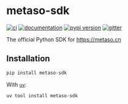 # metaso-sdk

[![ci](https://github.com/meta-sota/metaso-sdk/workflows/ci/badge.svg)](https://github.com/meta-sota/metaso-sdk/actions?query=workflow%3Aci)
[![documentation](https://img.shields.io/badge/docs-mkdocs-708FCC.svg?style=flat)](https://meta-sota.github.io/metaso-sdk/)
[![pypi version](https://img.shields.io/pypi/v/metaso-sdk.svg)](https://pypi.org/project/metaso-sdk/)
[![gitter](https://badges.gitter.im/join%20chat.svg)](https://app.gitter.im/#/room/#metaso-sdk:gitter.im)

The official Python SDK for https://metaso.cn

## Installation

```bash
pip install metaso-sdk
```

With [`uv`](https://docs.astral.sh/uv/):

```bash
uv tool install metaso-sdk
```
